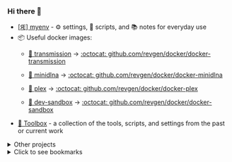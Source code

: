 ### Hi there 👋

- [[Ԙ] myenv](https://github.com/revgen/myenv) - ⚙️ settings, 📃 scripts, and 📚 notes for everyday use
- 📦 Useful docker images:
    - [🐳 transmission](https://hub.docker.com/r/rev9en/transmission/) → [:octocat: github.com/revgen/docker/docker-transmission](https://github.com/revgen/docker/tree/master/docker-transmission#readme)
    - [🐳 minidlna](https://hub.docker.com/r/rev9en/minidlna/) → [:octocat: github.com/revgen/docker/docker-minidlna](https://github.com/revgen/docker/tree/master/docker-minidlna#readme)
    - [🐳 plex](https://hub.docker.com/r/rev9en/plex/) → [:octocat: github.com/revgen/docker/docker-plex](https://github.com/revgen/docker/tree/master/docker-plex#readme)

    - [🐳 dev-sandbox](https://hub.docker.com/r/rev9en/sandbox/) → [:octocat: github.com/revgen/docker/docker-sandbox](https://github.com/revgen/docker/tree/master/docker-sandbox#readme)
- [🧰 Toolbox](https://github.com/revgen/toolbox) - a collection of the tools, scripts, and settings from the past or current work

<details>
  <summary>Other projects</summary>

  * ⭐ [Tista Covid-19 Tracker Application](https://covid19.tistatech.com) → [:octocat:](https://github.com/revgen/cv19)

</details>
    
<details>
  <summary>Click to see bookmarks</summary>
  
  #### Useful GitHub repos
  * [agarrharr/awesome-cli-apps](https://github.com/agarrharr/awesome-cli-apps)
  * [awesome-selfhosted/awesome-selfhosted](https://github.com/awesome-selfhosted/awesome-selfhosted)
  * [herrbischoff/awesome-command-line-apps](https://git.herrbischoff.com/awesome-command-line-apps/about/)
  * [herrbischoff/awesome-macos-command-line](https://git.herrbischoff.com/awesome-macos-command-line/about/)
  * [rothgar/awesome-tuis](https://github.com/rothgar/awesome-tuis)
  * [jlevy/the-art-of-command-line](https://github.com/jlevy/the-art-of-command-line)
  * [0nn0/terminal-mac-cheatsheet](https://github.com/0nn0/terminal-mac-cheatsheet)
  * [awesome-selfhosted/awesome-selfhosted](https://github.com/awesome-selfhosted/awesome-selfhosted)
  #### Cheatsheets
  * [michaelcurrin.github.io](https://michaelcurrin.github.io/dev-cheatsheets/) - Michael Currin cheatsheets [:octocat:](https://github.com/MichaelCurrin/dev-cheatsheets)
  * [devhints.io](https://devhints.io/) - Rico's cheatsheets [:octocat:](https://github.com/rstacruz/cheatsheets)
  * [gto76.github.io](https://gto76.github.io/linux-cheatsheet) - Comprehensive Linux Cheatsheet [:octocat:](https://github.com/gto76/linux-cheatsheet)
  * [emoji-cheat-sheet](https://www.webfx.com/tools/emoji-cheat-sheet/) - Emoji Cheat Sheet
</details>


<!--
**revgen/revgen** is a ✨ _special_ ✨ repository because its `README.md` (this file) appears on your GitHub profile.

Here are some ideas to get you started:

- 
- 🌱 I’m currently learning ...
- 👯 I’m looking to collaborate on ...
- 🤔 I’m looking for help with ...
- 💬 Ask me about ...
- 📫 How to reach me: ...
- 😄 Pronouns: ...
- ⚡ Fun fact: ...
Other emojis: https://gist.github.com/avalanche123/981817
-->
